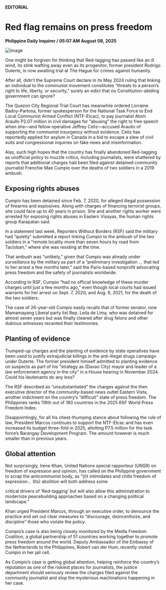 **EDITORIAL**

# Red flag remains on press freedom

****Philippine Daily Inquirer / 05:07 AM August 08, 2025****

![Image](https://raw.githubusercontent.com/github-jl14/scrapy_api/refs/heads/main/images/editorial08082025.png)

One might be forgiven for thinking that Red-tagging has passed like an ill wind, its stink wafting away even as its progenitor, former president Rodrigo Duterte, is now awaiting trial at The Hague for crimes against humanity.

After all, didn’t the Supreme Court declare in its May 2024 ruling that linking an individual to the communist movement constitutes “threats to a person’s right to life, liberty, or security,” surely an edict that no Constitution-abiding government can ignore?

The Quezon City Regional Trial Court has meanwhile ordered Lorraine Badoy-Partosa, former spokesperson for the National Task Force to End Local Communist Armed Conflict (NTF-Elcac), to pay journalist Atom Araullo P2.07 million in civil damages for “abusing” the right to free speech when she—and fellow operative Jeffrey Celiz—accused Araullo of supporting the communist insurgency without evidence. Celiz has reportedly applied for asylum in Canada in a bid to escape a slew of civil suits and congressional inquiries on fake news and misinformation.

Alas, such high hopes that the country has finally abandoned Red-tagging as unofficial policy to muzzle critics, including journalists, were shattered by reports that additional charges had been filed against detained community journalist Frenchie Mae Cumpio over the deaths of two soldiers in a 2019 ambush.

## Exposing rights abuses

Cumpio has been detained since Feb. 7, 2020, for alleged illegal possession of firearms and explosives. Along with charges of financing terrorist groups, she could face up to 40 years in prison. She and another rights worker were arrested for exposing rights abuses in Eastern Visayas, the human rights group Karapatan said.

In a statement last week, Reporters Without Borders (RSF) said the military had “quietly” submitted a report linking Cumpio to the ambush of the two soldiers in a “remote locality more than seven hours by road from Tacloban,” where she was residing at the time.

That ambush was “unlikely,” given that Cumpio was already under surveillance by the military as part of a “preliminary investigation … that led to her arrest a few months later,” said the Paris-based nonprofit advocating press freedom and the safety of journalists worldwide.

According to RSF, Cumpio “had no official knowledge of these murder charges until just a few months ago,” even though local courts had issued warrants for her arrest on Sept. 7, 2020, and Aug. 6, 2021, for the death of the two soldiers.

The case of 26-year-old Cumpio easily recalls that of former senator, now Mamamayang Liberal party list Rep. Leila de Lima, who was detained for almost seven years but was finally cleared after drug felons and other dubious witnesses recanted their testimonies.

## Planting of evidence

Trumped-up charges and the planting of evidence by state operatives have been used to justify extrajudicial killings in the anti-illegal drugs campaign under Duterte. The former president himself admitted to planting evidence on suspects as part of his “strategy as (Davao City) mayor and leader of a law enforcement agency in the city” in a House hearing in November 2024. Could his lieutenants do any less?

The RSF described as “unsubstantiated” the charges against the then executive director of the community-based news outlet Eastern Vista, another indictment on the country’s “difficult” state of press freedom. The Philippines ranks 116th out of 180 countries in the 2025 RSF World Press Freedom Index.

Disappointingly, for all his chest-thumping stance about following the rule of law, President Marcos continues to support the NTF-Elcac and has even increased its budget three-fold in 2025, allotting P7.5 million for the task force’s Barangay Development Program. The amount however is much smaller than in previous years.

## Global attention

Not surprisingly, Irene Khan, United Nations special rapporteur (UNSR) on freedom of expression and opinion, has called on the Philippine government to scrap the anticommunist body, as “(i)t intimidates and chills freedom of expression… (Its) abolition will both address some

critical drivers of ‘Red-tagging’ but will also allow this administration to modernize peacebuilding approaches based on a changing political landscape.”

Khan urged President Marcos, through an executive order, to denounce the practice and set out clear measures to “discourage, disincentivize, and discipline” those who violate the policy.

Cumpio’s case is also being closely monitored by the Media Freedom Coalition, a global partnership of 51 countries working together to promote press freedom around the world. Deputy Ambassador of the Embassy of the Netherlands to the Philippines, Robert van der Hum, recently visited Cumpio in her jail cell.

As Cumpio’s case is getting global attention, helping reinforce the country’s reputation as one of the riskiest places for journalists, the justice department should seriously review the charges filed against the community journalist and stop the mysterious machinations happening in her case.